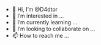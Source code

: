 - 👋 Hi, I’m @D4dtor
- 👀 I’m interested in ...
- 🌱 I’m currently learning ...
- 💞️ I’m looking to collaborate on ...
- 📫 How to reach me ...

<!---
D4dtor/D4dtor is a ✨ special ✨ repository because its `README.md` (this file) appears on your GitHub profile.
You can click the Preview link to take a look at your changes.
--->
